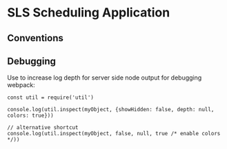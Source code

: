 # SLS Scheduling Application

## Conventions

## Debugging

Use to increase log depth for server side node output for debugging webpack:

    const util = require('util')
    
    console.log(util.inspect(myObject, {showHidden: false, depth: null, colors: true}))
    
    // alternative shortcut
    console.log(util.inspect(myObject, false, null, true /* enable colors */))
